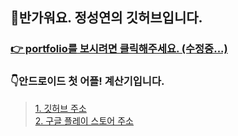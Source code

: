 ## 👋반가워요. 정성연의 깃허브입니다.   
      
### <a href="https://devjsy0897.github.io/devjsy0897/main">👉 portfolio를 보시려면 클릭해주세요. (수정중...) </a>

### 👇안드로이드 첫 어플! 계산기입니다.      
> <a href="https://github.com/devjsy0897/Cal">1. 깃허브 주소</a>      
> <a href="https://play.google.com/store/apps/details?id=com.jsy.cal&hl=ko">2. 구글 플레이 스토어 주소</a>
